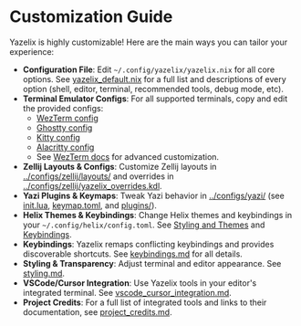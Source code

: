 # Customization Guide

Yazelix is highly customizable! Here are the main ways you can tailor your experience:

- **Configuration File**: Edit `~/.config/yazelix/yazelix.nix` for all core options. See [yazelix_default.nix](../yazelix_default.nix) for a full list and descriptions of every option (shell, editor, terminal, recommended tools, debug mode, etc).
- **Terminal Emulator Configs**: For all supported terminals, copy and edit the provided configs:
  - [WezTerm config](../configs/terminal_emulators/wezterm/.wezterm.lua)
  - [Ghostty config](../configs/terminal_emulators/ghostty/config)
  - [Kitty config](../configs/terminal_emulators/kitty/kitty.conf)
  - [Alacritty config](../configs/terminal_emulators/alacritty/alacritty.toml)
  - See [WezTerm docs](https://wezfurlong.org/wezterm/config/files.html) for advanced customization.
- **Zellij Layouts & Configs**: Customize Zellij layouts in [../configs/zellij/layouts/](../configs/zellij/layouts/) and overrides in [../configs/zellij/yazelix_overrides.kdl](../configs/zellij/yazelix_overrides.kdl).
- **Yazi Plugins & Keymaps**: Tweak Yazi behavior in [../configs/yazi/](../configs/yazi/) (see [init.lua](../configs/yazi/init.lua), [keymap.toml](../configs/yazi/keymap.toml), and [plugins/](../configs/yazi/plugins/)).
- **Helix Themes & Keybindings**: Change Helix themes and keybindings in your `~/.config/helix/config.toml`. See [Styling and Themes](./styling.md) and [Keybindings](./keybindings.md).
- **Keybindings**: Yazelix remaps conflicting keybindings and provides discoverable shortcuts. See [keybindings.md](./keybindings.md) for all details.
- **Styling & Transparency**: Adjust terminal and editor appearance. See [styling.md](./styling.md).
- **VSCode/Cursor Integration**: Use Yazelix tools in your editor's integrated terminal. See [vscode_cursor_integration.md](./vscode_cursor_integration.md).
- **Project Credits**: For a full list of integrated tools and links to their documentation, see [project_credits.md](./project_credits.md). 